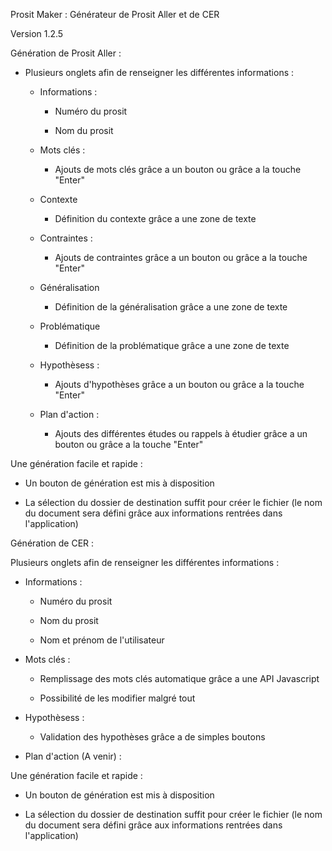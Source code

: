 Prosit Maker : Générateur de Prosit Aller et de CER

Version 1.2.5

Génération de Prosit Aller :
  
  - Plusieurs onglets afin de renseigner les différentes informations : 
    
    - Informations :
    
      - Numéro du prosit
    
      - Nom du prosit
    
    - Mots clés :
    
      - Ajouts de mots clés grâce a un bouton ou grâce a la touche "Enter"
    
    - Contexte
    
      - Définition du contexte grâce a une zone de texte
    
    - Contraintes :
    
      - Ajouts de contraintes grâce a un bouton ou grâce a la touche "Enter"
    
    - Généralisation
    
      - Définition de la généralisation grâce a une zone de texte
    
    - Problématique
    
      - Définition de la problématique grâce a une zone de texte
    
    - Hypothèsess :
    
      - Ajouts d'hypothèses grâce a un bouton ou grâce a la touche "Enter"
    
    - Plan d'action :
    
      - Ajouts des différentes études ou rappels à étudier grâce a un bouton ou grâce a la touche "Enter"
  
  Une génération facile et rapide :
  
  - Un bouton de génération est mis à disposition
  
  - La sélection du dossier de destination suffit pour créer le fichier (le nom du document sera défini grâce aux informations
      rentrées dans l'application)
      
Génération de CER :

Plusieurs onglets afin de renseigner les différentes informations : 

- Informations :

  - Numéro du prosit

  - Nom du prosit

  - Nom et prénom de l'utilisateur

- Mots clés :

  - Remplissage des mots clés automatique grâce a une API Javascript

  - Possibilité de les modifier malgré tout

- Hypothèsess :

  - Validation des hypothèses grâce a de simples boutons

- Plan d'action (A venir) :

Une génération facile et rapide :

- Un bouton de génération est mis à disposition

- La sélection du dossier de destination suffit pour créer le fichier (le nom du document sera défini grâce aux informations
  rentrées dans l'application)
